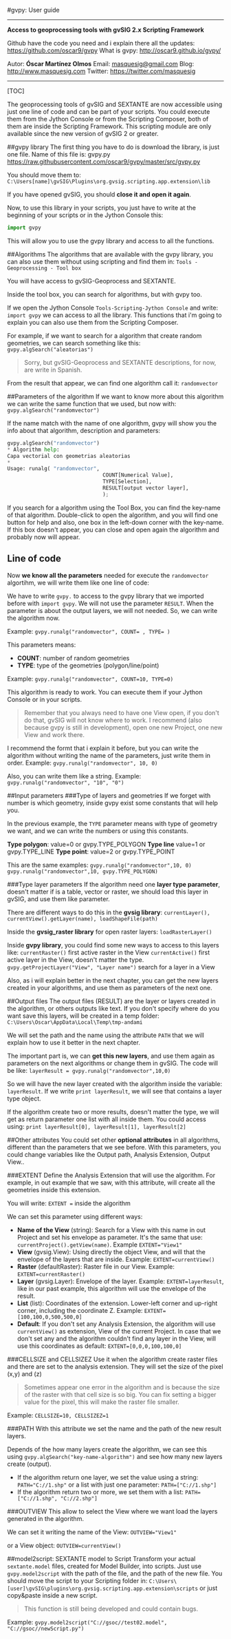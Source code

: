 
#gvpy: User guide



----------

**Access to geoprocessing tools with gvSIG 2.x Scripting Framework**

Github have the code you need and i explain there all the updates: https://github.com/oscar9/gvpy
What is gvpy: http://oscar9.github.io/gvpy/

Autor: **Óscar Martínez Olmos**
Email: <masquesig@gmail.com>
Blog: http://www.masquesig.com
Twitter: https://twitter.com/masquesig

----------


[TOC]

The geoprocessing tools of gvSIG and SEXTANTE are now accessible using just one line of code and can be part of your scripts. You could execute them from the Jython Console or from the Scripting Composer, both of them are inside the Scripting Framework. This scripting module are only available since the new version of gvSIG 2 or greater. 

##gvpy library
The first thing you have to do is download the library, is just one file. Name of this file is: gvpy.py
https://raw.githubusercontent.com/oscar9/gvpy/master/src/gvpy.py

You should move them to:
 `C:\Users[name]\gvSIG\Plugins\org.gvsig.scripting.app.extension\lib`

If you have opened gvSIG, you should **close it and open it again**.

Now, to use this library in your scripts, you just have to write at the beginning of your scripts or in the Jython Console this:

```python
import gvpy
```

This will allow you to use the gvpy library and access to all the functions.

##Algorithms
The algorithms that are available with the gvpy library, you can also use them without using scripting and find them in: `Tools - Geoprocessing - Tool box`

You will have access to gvSIG-Geoprocess and SEXTANTE.

Inside the tool box, you can search for algorithms, but with gvpy too.

If we open the Jython Console `Tools-Scripting-Jython Console` and write: `import gvpy` we can access to all the library. This functions that i'm going to explain you can also use them from the Scripting Composer.

For example, if we want to search for a algorithm that create random geometries, we can search something like this: 
`gvpy.algSearch("aleatorias")`

> Sorry, but gvSIG-Geoprocess and SEXTANTE descriptions, for now, are write in Spanish.

From the result that appear, we can find one algorithm call it: `randomvector`

##Parameters of the algorithm
If we want to know more about this algorithm we can write the same function that we used, but now with:
`gvpy.algSearch("randomvector")`

If the name match with the name of one algorithm, gvpy will show you the info about that algorithm, description and parameters:

```python
gvpy.algSearch("randomvector")
* Algorithm help: 
Capa vectorial con geometrias aleatorias
*
Usage: runalg( "randomvector",
                               COUNT[Numerical Value],
                               TYPE[Selection],
                               RESULT[output vector layer],
                               );
```

If you search for a algorithm using the Tool Box, you can find the key-name of that algorithm. Double-click to open the algorithm, and you will find one button for help and also, one box in the left-down corner with the key-name. If this box doesn't appear, you can close and open again the algorithm and probably now will appear.

## Line of code
Now **we know all the parameters** needed for execute the `randomvector` algortihm, we will write them like one line of code:

We have to write `gvpy.` to access to the gvpy library that we imported before with `import gvpy`. We will not use the parameter `RESULT`. When the parameter is about the output layers, we will not needed. So, we can write the algorithm now.

Example: `gvpy.runalg("randomvector", COUNT= , TYPE= )`

This parameters means:
- **COUNT**: number of random geometries
- **TYPE**: type of the geometries (polygon/line/point)

Example: `gvpy.runalg("randomvector", COUNT=10, TYPE=0)`

This algorithm is ready to work. You can execute them if your Jython Console or in your scripts.

> Remember that you always need to have one View open, if you don't do that, gvSIG will not know where to work. I recommend (also because gvpy is still in development), open one new Project, one new View and work there.

I recommend the formt that i explain it before, but you can write the algorithm without writing the name of the parameters, just write them in order.
Example: `gvpy.runalg("randomvector", 10, 0)`

Also, you can write them like a string.
Example: `gvpy.runalg("randomvector", "10", "0")`

##Input parameters
###Type of layers and geometries
If we forget with number is which geometry, inside gvpy exist some constants that will help you.

In the previous example, the `TYPE` parameter means with type of geometry we want, and we can write the numbers or using this constants.

**Type polygon**: value=0 or gvpy.TYPE_POLYGON
**Type line** value=1 or gvpy.TYPE_LINE
**Type point**: value=2 or gvpy.TYPE_POINT

This are the same examples:
`gvpy.runalg("randomvector",10, 0)`
`gvpy.runalg("randomvector",10, gvpy.TYPE_POLYGON)`

###Type layer parameters
If the algorithm need one **layer type parameter**, doesn't matter if is a table, vector or raster, we should load this layer in gvSIG, and use them like parameter.

There are different ways to do this in the **gvsig library**:
`currentLayer(), currentView().getLayer(name), loadShapeFile(path)`

Inside the **gvsig_raster library** for open raster layers:
`loadRasterLayer()`

Inside **gvpy library**, you could find some new ways to access to this layers like:
`currentRaster()` first active raster in the View
`currentActive()` first active layer in the View, doesn't matter the type.
`gvpy.getProjectLayer("View", "Layer name")` search for a layer in a View

Also, as i will explain better in the next chapter, you can get the new layers created in your algorithms, and use them as parameters of the next one.

##Output files
The output files (RESULT) are the layer or layers created in the algorithm, or others outputs like text. If you don't specify where do you want save this layers, will be created in a temp folder:
`C:\Users\Oscar\AppData\Local\Temp\tmp-andami`

We will set the path and the name using the attribute `PATH` that we will explain how to use it better in the next chapter.

The important part is, we can **get this new layers**, and use them again as parameters on the next algorithms or change them in gvSIG. The code will be like:
`layerResult = gvpy.runalg("randomvector",10,0)`

So we will have the new layer created with the algorithm inside the variable: `layerResult`. If we write `print layerResult`, we will see that contains a layer type object.

If the algorithm create two or more results, doesn't matter the type, we will get as return parameter one list with all inside them. You could access using: 
`print layerResult[0], layerResult[1], layerResult[2]`

##Other attributes
You could set other **optional attributes** in all algorithms, different than the parameters that we see before. With this parameters, you could change variables like the Output path, Analysis Extension, Output View..

###EXTENT
Define the Analysis Extension that will use the algorithm. For example, in out example that we saw, with this attribute, will create all the geometries inside this extension.

You will write: `EXTENT =` inside the algorithm

We can set this parameter using different ways:
- **Name of the View** (string): Search for a View with this name in out Project and set his envelope as parameter. It's the same that use: `currentProject().getView(name)`. Example `EXTENT="View1"`
- **View** (gvsig.View): Using directly the object View, and will that the envelope of the layers that are inside. Example: `EXTENT=currentView()`
- **Raster** (defaultRaster): Raster file in our View. Example: `EXTENT=currentRaster()`
- **Layer** (gvsig.Layer): Envelope of the layer. Example: `EXTENT=layerResult`, like in our past example, this algorithm will use the envelope of the result. 
- **List** (list): Coordinates of the extension. Lower-left corner and up-right corner, including the coordinate Z. Example: `EXTENT=[100,100,0,500,500,0]`
- **Default**: If you don't set any Analysis Extension, the algorithm will use `currentView()` as extension, View of the current Project. In case that we don't set any and the algorithm couldn't find any layer in the View, will use this coordinates as default: `EXTENT=[0,0,0,100,100,0]`

###CELLSIZE and CELLSIZEZ
Use it when the algorithm create raster files and there are set to the analysis extension. They will set the size of the pixel (x,y) and (z)

> Sometimes appear one error in the algorithm and is because the size of the raster with that cell size is so big. You can fix setting a bigger value for the pixel, this will make the raster file smaller.

Example:
`CELLSIZE=10, CELLSIZEZ=1`

###PATH
With this attribute we set the name and the path of the new result layers.

Depends of the how many layers create the algorithm, we can see this using `gvpy.algSearch("key-name-algorithm")` and see how many new layers create (output).
- If the algorithm return one layer, we set the value using a string: `PATH="C://1.shp"` or a list with just one parameter: `PATH=["C://1.shp"]`
- If the algorithm return two or more, we set them with a list: `PATH=["C://1.shp", "C://2.shp"]`

###OUTVIEW
This allow to select the View where we want load the layers generated in the algorithm.

We can set it writing the name of the View:
`OUTVIEW="View1"`

or a View object:
`OUTVIEW=currentView()`

##model2script: SEXTANTE model to Script
Transform your actual `sextante.model` files, created for Model Builder, into scripts. Just use `gvpy.model2script` with the path of the file, and the path of the new file. You should move the script to your Scripting folder in:
`C:\Users\[user]\gvSIG\plugins\org.gvsig.scripting.app.extension\scripts`
or just copy&paste inside a new script.

> This function is still being developed and could contain bugs.

Example: `gvpy.model2script("C://gsoc//test02.model", "C://gsoc//newScript.py")`

